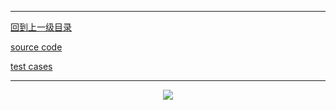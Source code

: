 ----------
[回到上一级目录](https://zhaochenyou.github.io/Way-to-Algorithm/Chapter-4/)

[source code](https://github.com/zhaochenyou/Way-to-Algorithm/blob/master/Chapter-4/Knapsack/src/GroupKnapsack.hpp)

[test cases](https://github.com/zhaochenyou/Way-to-Algorithm/blob/master/Chapter-4/Knapsack/src/GroupKnapsack.cpp)

----------
<p align="center"><img src="https://github.com/zhaochenyou/Way-to-Algorithm/raw/master/Chapter-4/Knapsack/res/GroupKnapsack.png" /></p>
